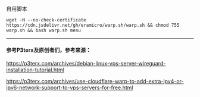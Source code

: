 自用脚本
```
wget -N --no-check-certificate https://cdn.jsdelivr.net/gh/eramicro/warp.sh/warp.sh && chmod 755 warp.sh && bash warp.sh menu
```
---------------------------------------------------------------------------------------------------------
#### 参考P3terx及原创者们，参考来源：

https://p3terx.com/archives/debian-linux-vps-server-wireguard-installation-tutorial.html

https://p3terx.com/archives/use-cloudflare-warp-to-add-extra-ipv4-or-ipv6-network-support-to-vps-servers-for-free.html
